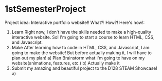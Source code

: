 # 1stSemesterProject

Project idea: Interactive portfolio website!!
What?! How?! Here's how!:
1. Learn
   Right now, I don't have the skills needed to make a high-quality interactive website.
   So! I'm going to start a course to learn HTML, CSS, and Javascript.
2. Make
   After learning how to code in HTML, CSS, and Javascript, I am going to make the website!
   But before actually making it, I will have to plan out my plan!
   a) Plan
     Brainstorm what I'm going to have on my website(animations, features, etc.)
   b) Actually make it
3. Submit my amazing and beautiful project to the D128 STEAM Showcase!
   a) 
   
